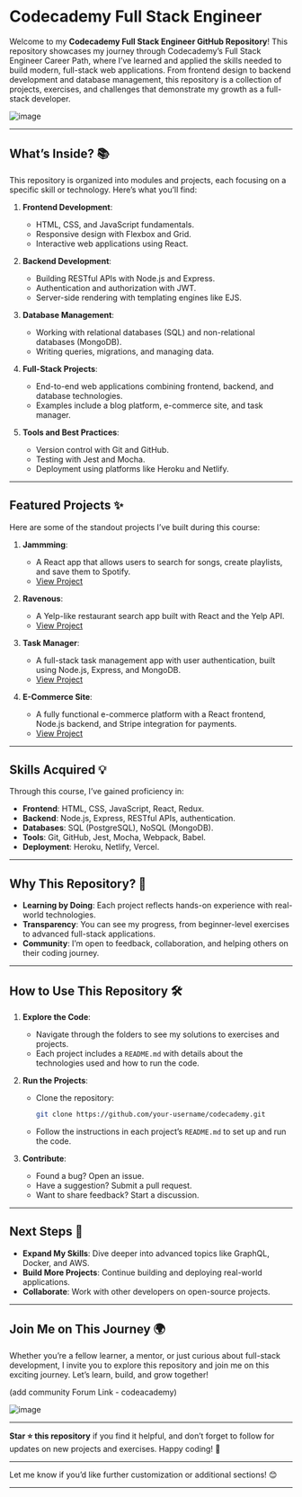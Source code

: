 
# **Codecademy Full Stack Engineer**

Welcome to my **Codecademy Full Stack Engineer GitHub Repository**! This repository showcases my journey through Codecademy’s Full Stack Engineer Career Path, where I’ve learned and applied the skills needed to build modern, full-stack web applications. From frontend design to backend development and database management, this repository is a collection of projects, exercises, and challenges that demonstrate my growth as a full-stack developer.

![image](https://github.com/user-attachments/assets/475960e3-7737-4a3b-8bff-d1e35f5fb92d)


---

## **What’s Inside?** 📚

This repository is organized into modules and projects, each focusing on a specific skill or technology. Here’s what you’ll find:

1. **Frontend Development**:
   - HTML, CSS, and JavaScript fundamentals.
   - Responsive design with Flexbox and Grid.
   - Interactive web applications using React.

2. **Backend Development**:
   - Building RESTful APIs with Node.js and Express.
   - Authentication and authorization with JWT.
   - Server-side rendering with templating engines like EJS.

3. **Database Management**:
   - Working with relational databases (SQL) and non-relational databases (MongoDB).
   - Writing queries, migrations, and managing data.

4. **Full-Stack Projects**:
   - End-to-end web applications combining frontend, backend, and database technologies.
   - Examples include a blog platform, e-commerce site, and task manager.

5. **Tools and Best Practices**:
   - Version control with Git and GitHub.
   - Testing with Jest and Mocha.
   - Deployment using platforms like Heroku and Netlify.

---

## **Featured Projects** ✨

Here are some of the standout projects I’ve built during this course:

1. **Jammming**:
   - A React app that allows users to search for songs, create playlists, and save them to Spotify.
   - [View Project](#)

2. **Ravenous**:
   - A Yelp-like restaurant search app built with React and the Yelp API.
   - [View Project](#)

3. **Task Manager**:
   - A full-stack task management app with user authentication, built using Node.js, Express, and MongoDB.
   - [View Project](#)

4. **E-Commerce Site**:
   - A fully functional e-commerce platform with a React frontend, Node.js backend, and Stripe integration for payments.
   - [View Project](#)

---

## **Skills Acquired** 💡

Through this course, I’ve gained proficiency in:

- **Frontend**: HTML, CSS, JavaScript, React, Redux.
- **Backend**: Node.js, Express, RESTful APIs, authentication.
- **Databases**: SQL (PostgreSQL), NoSQL (MongoDB).
- **Tools**: Git, GitHub, Jest, Mocha, Webpack, Babel.
- **Deployment**: Heroku, Netlify, Vercel.

---

## **Why This Repository?** 🌟

- **Learning by Doing**: Each project reflects hands-on experience with real-world technologies.
- **Transparency**: You can see my progress, from beginner-level exercises to advanced full-stack applications.
- **Community**: I’m open to feedback, collaboration, and helping others on their coding journey.

---

## **How to Use This Repository** 🛠️

1. **Explore the Code**:
   - Navigate through the folders to see my solutions to exercises and projects.
   - Each project includes a `README.md` with details about the technologies used and how to run the code.

2. **Run the Projects**:
   - Clone the repository:
     ```bash
     git clone https://github.com/your-username/codecademy.git
     ```
   - Follow the instructions in each project’s `README.md` to set up and run the code.

3. **Contribute**:
   - Found a bug? Open an issue.
   - Have a suggestion? Submit a pull request.
   - Want to share feedback? Start a discussion.

---

## **Next Steps** 🔮

- **Expand My Skills**: Dive deeper into advanced topics like GraphQL, Docker, and AWS.
- **Build More Projects**: Continue building and deploying real-world applications.
- **Collaborate**: Work with other developers on open-source projects.

---

## **Join Me on This Journey** 🌍

Whether you’re a fellow learner, a mentor, or just curious about full-stack development, I invite you to explore this repository and join me on this exciting journey. Let’s learn, build, and grow together!

(add community Forum Link - codeacademy) 

![image](https://github.com/user-attachments/assets/6f36f23a-4630-4287-9995-e838e61f7d2f)

---

**Star ⭐ this repository** if you find it helpful, and don’t forget to follow for updates on new projects and exercises. Happy coding! 🚀

---

Let me know if you’d like further customization or additional sections! 😊

--- 



